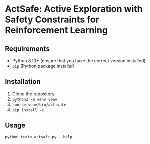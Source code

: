 # ActSafe: Active Exploration with Safety Constraints for Reinforcement Learning


## Requirements

- Python 3.10+ (ensure that you have the correct version installed)
- `pip` (Python package installer)

## Installation

1. Clone the repository
2. `python3 -m venv venv`
3. `source venv/bin/activate`
4. `pip install -e .`

## Usage

`python train_actsafe.py --help`
